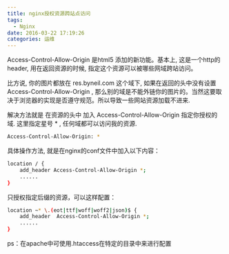 ```yaml
---
title: nginx授权资源跨站点访问
tags:
  - Nginx
date: 2016-03-22 17:19:26
categories: 运维
---
```


Access-Control-Allow-Origin 是html5 添加的新功能。基本上, 这是一个http的header, 用在返回资源的时候, 指定这个资源可以被哪些网域跨站访问。

比方说, 你的图片都放在 res.byneil.com 这个域下, 如果在返回的头中没有设置Access-Control-Allow-Origin , 那么别的域是不能外链你的图片的。当然这要取决于浏览器的实现是否遵守规范。所以导致一些网站资源加载不进来.

解决方法就是 在资源的头中 加入 Access-Control-Allow-Origin 指定你授权的域. 这里指定星号 * , 任何域都可以访问我的资源.
```bash
Access-Control-Allow-Origin: *
```

具体操作方法, 就是在nginx的conf文件中加入以下内容：
```bash
location / {
    add_header Access-Control-Allow-Origin *;
    ......
}
```

只授权指定后缀的资源，可以这样配置：
```bash
location ~* \.(eot|ttf|woff|woff2|json)$ {
    add_header  Access-Control-Allow-Origin *;
    ......
}

```

ps：在apache中可使用.htaccess在特定的目录中来进行配置

